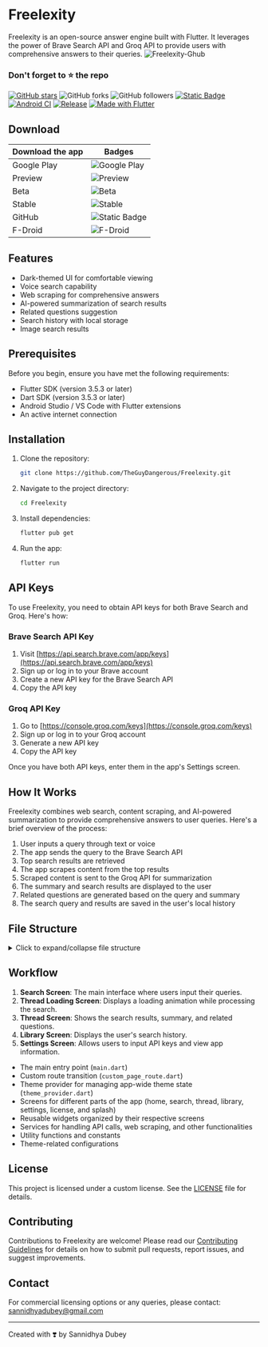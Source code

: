 # Freelexity

Freelexity is an open-source answer engine built with Flutter. It leverages the power of Brave Search API and Groq API to provide users with comprehensive answers to their queries.
![Freelexity-Ghub](https://github.com/user-attachments/assets/0c144f8d-5844-41eb-b703-dadf410b36c4)

### Don't forget to :star: the repo

[![GitHub stars](https://img.shields.io/github/stars/TheGuyDangerous/Freelexity.svg?style=social&label=Star)](https://github.com/TheGuyDangerous/Freelexity) ![GitHub forks](https://img.shields.io/github/forks/TheGuyDangerous/Freelexity.svg?style=social&label=Forks) ![GitHub followers](https://img.shields.io/github/followers/TheGuyDangerous.svg?style=social&label=Follow) [![Static Badge](https://img.shields.io/badge/Emoji%20Status-grey?logo=HuggingFace)](https://github.com/TheGuyDangerous/Freelexity/releases) [![Android CI](https://github.com/TheGuyDangerous/Freelexity/actions/workflows/build_and_release.yml/badge.svg)](https://github.com/TheGuyDangerous/Freelexity/actions/workflows/build_and_release.yml) [![Release](https://img.shields.io/github/v/release/TheGuyDangerous/Freelexity?include_prereleases)](https://github.com/TheGuyDangerous/Freelexity/releases/latest) [![Made with Flutter](https://img.shields.io/badge/Made%20with-flutter-61DAFB.svg)](https://flutter.dev/)

## Download

| Download the app | Badges          |
| ------- | ------------------ |
| Google Play   | ![Google Play](https://img.shields.io/badge/Google%20Play-Coming%20Soon-green?logo=GooglePlay&logoColor=%239fd900) |
| Preview    | ![Preview](https://img.shields.io/badge/Preview-Released-green?logo=Android&logoColor=%239fd900&label=Preview) |
| Beta   | ![Beta](https://img.shields.io/badge/Beta-Released-green?logo=Android&logoColor=%239fd900) |
| Stable   | ![Stable](https://img.shields.io/badge/Stable-Released-green?logo=Android&logoColor=%239fd900)                |
| GitHub   | ![Static Badge](https://img.shields.io/badge/GitHub-Released-green?logo=GitHub&logoColor=%239fd900)                |
| F-Droid   | ![F-Droid](https://img.shields.io/badge/FDroid-Coming%20Soon-green?logo=F-Droid&logoColor=%239fd900&label=F-Droid) |

## Features

- Dark-themed UI for comfortable viewing
- Voice search capability
- Web scraping for comprehensive answers
- AI-powered summarization of search results
- Related questions suggestion
- Search history with local storage
- Image search results

## Prerequisites

Before you begin, ensure you have met the following requirements:

- Flutter SDK (version 3.5.3 or later)
- Dart SDK (version 3.5.3 or later)
- Android Studio / VS Code with Flutter extensions
- An active internet connection

## Installation

1. Clone the repository:

   ```bash
   git clone https://github.com/TheGuyDangerous/Freelexity.git
   ```

2. Navigate to the project directory:

    ```bash
    cd Freelexity
    ```

3. Install dependencies:
  
   ```bash
   flutter pub get
   ```

4. Run the app:

   ```bash
   flutter run
   ```

## API Keys

To use Freelexity, you need to obtain API keys for both Brave Search and Groq. Here's how:

### Brave Search API Key

1. Visit [https://api.search.brave.com/app/keys](https://api.search.brave.com/app/keys)
2. Sign up or log in to your Brave account
3. Create a new API key for the Brave Search API
4. Copy the API key

### Groq API Key

1. Go to [https://console.groq.com/keys](https://console.groq.com/keys)
2. Sign up or log in to your Groq account
3. Generate a new API key
4. Copy the API key

Once you have both API keys, enter them in the app's Settings screen.

## How It Works

Freelexity combines web search, content scraping, and AI-powered summarization to provide comprehensive answers to user queries. Here's a brief overview of the process:

1. User inputs a query through text or voice
2. The app sends the query to the Brave Search API
3. Top search results are retrieved
4. The app scrapes content from the top results
5. Scraped content is sent to the Groq API for summarization
6. The summary and search results are displayed to the user
7. Related questions are generated based on the query and summary
8. The search query and results are saved in the user's local history

## File Structure

<details>
<summary>Click to expand/collapse file structure</summary>

```
lib/
├── main.dart
├── custom_page_route.dart
├── theme_provider.dart
├── screens/
│ ├── home/
│ │ ├── home_screen.dart
│ ├── search/
│ │ ├── search_screen.dart
│ │ └── search_screen_state.dart
│ ├── thread/
│ │ ├── thread_screen.dart
│ │ ├── thread_screen_state.dart
│ │ └── thread_loading_screen.dart
│ ├── library/
│ │ ├── library_screen.dart
│ │ └── library_screen_state.dart
│ ├── settings/
│ │ ├── settings_screen.dart
│ │ └── settings_screen_state.dart
│ ├── license/
│ │ └── license_screen.dart
│ └── splash_screen.dart
├── widgets/
│ ├── search/
│ │ ├── search_app_bar.dart
│ │ ├── search_initial_view.dart
│ │ └── search_bar.dart
│ ├── thread/
│ │ ├── sources_section.dart
│ │ ├── summary_card.dart
│ │ ├── image_section.dart
│ │ ├── related_questions.dart
│ │ ├── follow_up_input.dart
│ │ ├── full_screen_image.dart
│ │ └── loading_shimmer.dart
│ ├── library/
│ │ ├── history_list.dart
│ │ ├── empty_state.dart
│ │ └── incognito_message.dart
│ └── settings/
│ ├── api_key_input.dart
│ └── settings_switch.dart
├── services/
│ ├── search_service.dart
│ ├── web_scraper_service.dart
│ ├── groq_api_service.dart
│ └── whisper_service.dart
├── utils/
│ ├── audio_helpers.dart
│ ├── clipboard_helper.dart
│ └── constants.dart
└── theme/
└── app_theme.dart
```

</details>

## Workflow

1. **Search Screen**: The main interface where users input their queries.
2. **Thread Loading Screen**: Displays a loading animation while processing the search.
3. **Thread Screen**: Shows the search results, summary, and related questions.
4. **Library Screen**: Displays the user's search history.
5. **Settings Screen**: Allows users to input API keys and view app information.

- The main entry point (`main.dart`)
- Custom route transition (`custom_page_route.dart`)
- Theme provider for managing app-wide theme state (`theme_provider.dart`)
- Screens for different parts of the app (home, search, thread, library, settings, license, and splash)
- Reusable widgets organized by their respective screens
- Services for handling API calls, web scraping, and other functionalities
- Utility functions and constants
- Theme-related configurations

## License

This project is licensed under a custom license. See the [LICENSE](LICENSE) file for details.

## Contributing

Contributions to Freelexity are welcome! Please read our [Contributing Guidelines](CONTRIBUTING.md) for details on how to submit pull requests, report issues, and suggest improvements.

## Contact

For commercial licensing options or any queries, please contact:
<sannidhyadubey@gmail.com>

---

Created with ❣️ by Sannidhya Dubey
